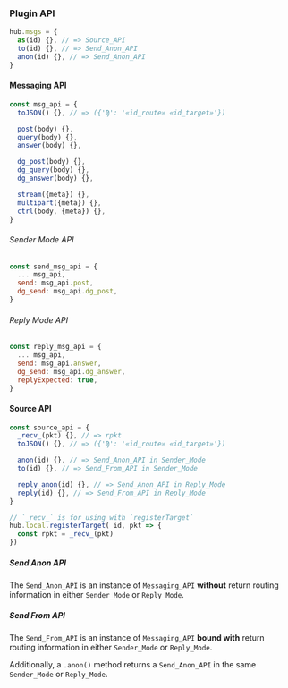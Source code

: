 ### Plugin API

```javascript
hub.msgs = {
  as(id) {}, // => Source_API
  to(id) {}, // => Send_Anon_API
  anon(id) {}, // => Send_Anon_API
}
```


#### Messaging API

```javascript
const msg_api = {
  toJSON() {}, // => ({'Ϡ': '«id_route» «id_target»'})

  post(body) {},
  query(body) {},
  answer(body) {},

  dg_post(body) {},
  dg_query(body) {},
  dg_answer(body) {},

  stream({meta}) {},
  multipart({meta}) {},
  ctrl(body, {meta}) {},
}
```

###### Sender Mode API
```javascript
const send_msg_api = {
  ... msg_api,
  send: msg_api.post,
  dg_send: msg_api.dg_post,
}
```

###### Reply Mode API

```javascript
const reply_msg_api = {
  ... msg_api,
  send: msg_api.answer,
  dg_send: msg_api.dg_answer,
  replyExpected: true,
}
```


#### Source API

```javascript
const source_api = {
  _recv_(pkt) {}, // => rpkt
  toJSON() {}, // => ({'Ϡ': '«id_route» «id_target»'})

  anon(id) {}, // => Send_Anon_API in Sender_Mode
  to(id) {}, // => Send_From_API in Sender_Mode

  reply_anon(id) {}, // => Send_Anon_API in Reply_Mode
  reply(id) {}, // => Send_From_API in Reply_Mode
}

// `_recv_` is for using with `registerTarget`
hub.local.registerTarget( id, pkt => {
  const rpkt = _recv_(pkt)
})
```

##### Send Anon API

The `Send_Anon_API` is an instance of `Messaging_API` **without** return routing information in either `Sender_Mode` or `Reply_Mode`.

##### Send From API

The `Send_From_API` is an instance of `Messaging_API` **bound with** return routing information in either `Sender_Mode` or `Reply_Mode`.

Additionally, a `.anon()` method returns a `Send_Anon_API` in the same `Sender_Mode` or `Reply_Mode`.
